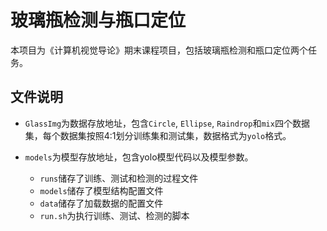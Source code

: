 # 玻璃瓶检测与瓶口定位

本项目为《计算机视觉导论》期末课程项目，包括玻璃瓶检测和瓶口定位两个任务。

## 文件说明

- `GlassImg`为数据存放地址，包含`Circle`, `Ellipse`, `Raindrop`和`mix`四个数据集，每个数据集按照4:1划分训练集和测试集，数据格式为`yolo`格式。

- `models`为模型存放地址，包含yolo模型代码以及模型参数。
  - `runs`储存了训练、测试和检测的过程文件
  - `models`储存了模型结构配置文件
  - `data`储存了加载数据的配置文件
  - `run.sh`为执行训练、测试、检测的脚本
